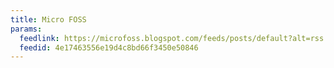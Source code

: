 ```yaml
---
title: Micro FOSS
params:
  feedlink: https://microfoss.blogspot.com/feeds/posts/default?alt=rss
  feedid: 4e17463556e19d4c8bd66f3450e50846
---
```

